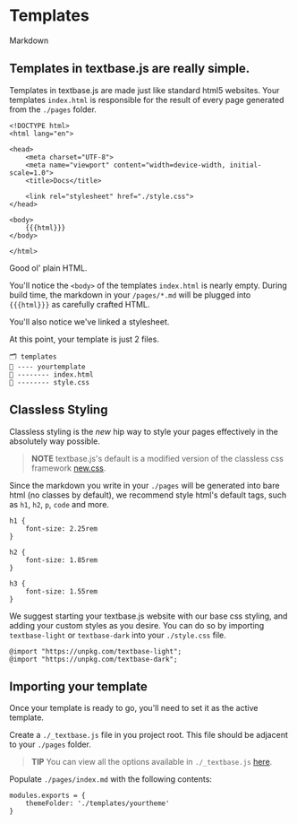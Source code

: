 # Templates

Markdown

## Templates in textbase.js are really simple.

Templates in textbase.js are made just like standard html5 websites. Your templates `index.html` is responsible for the result of every page generated from the `./pages` folder.

```
<!DOCTYPE html>
<html lang="en">

<head>
    <meta charset="UTF-8">
    <meta name="viewport" content="width=device-width, initial-scale=1.0">
    <title>Docs</title>

    <link rel="stylesheet" href="./style.css">
</head>

<body>
    {{{html}}}
</body>

</html>
```

Good ol' plain HTML.

You'll notice the `<body>` of the templates `index.html` is nearly empty. During build time, the markdown in your `/pages/*.md` will be plugged into `{{{html}}}` as carefully crafted HTML.

You'll also notice we've linked a stylesheet.

At this point, your template is just 2 files.

```
🗂 templates
📂 ---- yourtemplate
📄 -------- index.html
📄 -------- style.css
```

## Classless Styling

Classless styling is the _new_ hip way to style your pages effectively in the absolutely way possible.

> **NOTE** textbase.js's default is a modified version of the classless css framework [new.css](https://newcss.net/).

Since the markdown you write in your `./pages` will be generated into bare html (no classes by default), we recommend style html's default tags, such as `h1`, `h2`, `p`, `code` and more.

```
h1 {
    font-size: 2.25rem
}

h2 {
    font-size: 1.85rem
}

h3 {
    font-size: 1.55rem
}
```

We suggest starting your textbase.js website with our base css styling, and adding your custom styles as you desire. You can do so by importing `textbase-light` or `textbase-dark` into your `./style.css` file.

```
@import "https://unpkg.com/textbase-light";
@import "https://unpkg.com/textbase-dark";
```

## Importing your template

Once your template is ready to go, you'll need to set it as the active template.

Create a `./_textbase.js` file in you project root. This file should be adjacent to your `./pages` folder.

> **TIP** You can view all the options available in `./_textbase.js` [here](/options.html).

Populate `./pages/index.md` with the following contents:

```
modules.exports = {
    themeFolder: './templates/yourtheme'
}
```
